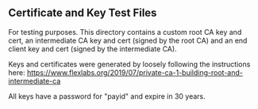 ## Certificate and Key Test Files

For testing purposes. This directory contains a custom root CA key and cert,
an intermediate CA key and cert (signed by the root CA)
and an end client key and cert (signed by the intermediate CA).

Keys and certificates were generated by loosely following the instructions here:
https://www.flexlabs.org/2019/07/private-ca-1-building-root-and-intermediate-ca

All keys have a password for "payid" and expire in 30 years.
